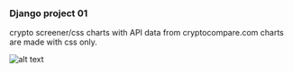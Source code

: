 ### Django project 01 
crypto screener/css charts with API data from cryptocompare.com 
charts are made with css only. 

![alt text](https://github.com/illuzka/screener_01/blob/master/screener.png)
